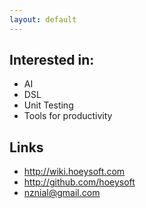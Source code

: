 ```yaml
---
layout: default
---
```

## Interested in:
- AI
- DSL
- Unit Testing
- Tools for productivity

## Links
- <http://wiki.hoeysoft.com>
- <http://github.com/hoeysoft>  
- <nznial@gmail.com>
